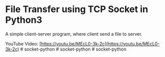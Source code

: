 # File Transfer using TCP Socket in Python3
A simple client-server program, where client send a file to server. 

YouTube Video: [https://youtu.be/MEcL0-3k-2c](https://youtu.be/MEcL0-3k-2c)
#   s o c k e t - p y t h o n  
 #   s o c k e t - p y t h o n  
 #   s o c k e t - p y t h o n  
 
